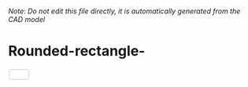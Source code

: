 ###### Note: Do not edit this file directly, it is automatically generated from the CAD model

# Rounded-rectangle-

![](/project.svg)



 

